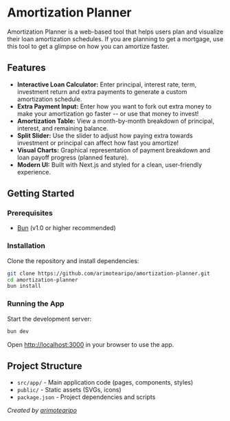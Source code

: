 # Amortization Planner

Amortization Planner is a web-based tool that helps users plan and visualize their loan amortization schedules. If you are planning to get a mortgage, use this tool to get a glimpse on how you can amortize faster.

## Features

- **Interactive Loan Calculator:** Enter principal, interest rate, term, investment return and extra payments to generate a custom amortization schedule.
- **Extra Payment Input:** Enter how you want to fork out extra money to make your amortization go faster -- or use that money to invest!
- **Amortization Table:** View a month-by-month breakdown of principal, interest, and remaining balance.
- **Split Slider:** Use the slider to adjust how paying extra towards investment or principal can affect how fast you amortize!
- **Visual Charts:** Graphical representation of payment breakdown and loan payoff progress (planned feature).
- **Modern UI:** Built with Next.js and styled for a clean, user-friendly experience.

## Getting Started

### Prerequisites

- [Bun](https://bun.sh/) (v1.0 or higher recommended)

### Installation

Clone the repository and install dependencies:

```bash
git clone https://github.com/arimotearipo/amortization-planner.git
cd amortization-planner
bun install
```

### Running the App

Start the development server:

```bash
bun dev
```

Open [http://localhost:3000](http://localhost:3000) in your browser to use the app.


## Project Structure

- `src/app/` - Main application code (pages, components, styles)
- `public/` - Static assets (SVGs, icons)
- `package.json` - Project dependencies and scripts

*Created by [arimotearipo](https://github.com/arimotearipo)*
